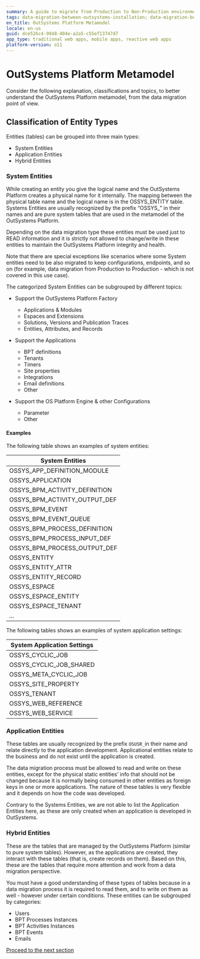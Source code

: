 ```yaml
---
summary: A guide to migrate from Production to Non-Production environments in OutSystems - Classification of Entity Types
tags: data-migration-between-outsystems-installation; data-migration-between-production-and-non-production-outsystems; entity-types-classification
en_title: OutSystems Platform Metamodel
locale: en-us
guid: dce526c4-9948-404e-a2a5-c55ef13747d7
app_type: traditional web apps, mobile apps, reactive web apps
platform-version: o11
---
```


# OutSystems Platform Metamodel

Consider the following explanation, classifications and topics, to better understand the OutSystems Platform metamodel, from the data migration point of view.

## Classification of Entity Types

Entities (tables) can be grouped into three main types:

* System Entities
* Application Entities
* Hybrid Entities

### System Entities

While creating an entity you give the logical name and the OutSystems Platform creates a physical name for it internally. The mapping between the physical table name and the logical name is in the OSSYS_ENTITY table. Systems Entities are usually recognized by the prefix “OSSYS_” in their names and are pure system tables that are used in the metamodel of the OutSystems Platform.

Depending on the data migration type these entities must be used just to READ information and it is strictly not allowed to change/write in these entities to maintain the OutSystems Platform integrity and health.

Note that there are special exceptions like scenarios where some System entities need to be also migrated to keep configurations, endpoints, and so on (for example, data migration from Production to Production - which is not covered in this use case).

The categorized System Entities can be subgrouped by different topics:

* Support the OutSystems Platform Factory
    * Applications & Modules
    * Espaces and Extensions
    * Solutions, Versions and Publication Traces
    * Entities, Attributes, and Records

*   Support the Applications
    * BPT definitions
    * Tenants
    * Timers
    * Site properties
    * Integrations
    * Email definitions
    * Other

* Support the OS Platform Engine & other Configurations
    * Parameter
    * Other

#### Examples
The following table shows an examples of system entities:

| **System Entities** |
|----------|
| OSSYS_APP_DEFINITION_MODULE |
| OSSYS_APPLICATION |
| OSSYS_BPM_ACTIVITY_DEFINITION |
| OSSYS_BPM_ACTIVITY_OUTPUT_DEF |
| OSSYS_BPM_EVENT |
| OSSYS_BPM_EVENT_QUEUE |
| OSSYS_BPM_PROCESS_DEFINITION |
| OSSYS_BPM_PROCESS_INPUT_DEF |
| OSSYS_BPM_PROCESS_OUTPUT_DEF |
| OSSYS_ENTITY |
| OSSYS_ENTITY_ATTR |
| OSSYS_ENTITY_RECORD |
| OSSYS_ESPACE |
| OSSYS_ESPACE_ENTITY |
| OSSYS_ESPACE_TENANT |
| ... |

The following tables shows an examples of system application settings:

| **System Application Settings** |
|-----------|
| OSSYS_CYCLIC_JOB |
| OSSYS_CYCLIC_JOB_SHARED |
| OSSYS_META_CYCLIC_JOB |
| OSSYS_SITE_PROPERTY |
| OSSYS_TENANT |
| OSSYS_WEB_REFERENCE |
| OSSYS_WEB_SERVICE |

### Application Entities

These tables are usually recognized by the prefix `OSUSR_`in their name and relate directly to the application development. Applicational entities relate to the business and do not exist until the application is created. 

The data migration process must be allowed to read and write on these entities, except for the physical static entities’ info that should not be changed because it is normally being consumed in other entities as foreign keys in one or more applications.
The nature of these tables is very flexible and it depends on how the code was developed.

Contrary to the Systems Entities, we are not able to list the Application Entities here, as these are only created when an application is developed in OutSystems.

### Hybrid Entities

These are the tables that are managed by the OutSystems Platform (similar to pure system tables). However, as the applications are created, they interact with these tables (that is, create records on them). Based on this, these are the tables that require more attention and work from a data migration perspective.

You must have a good understanding of these types of tables because in a data migration process it is required to read them, and to write on them as well - however under certain conditions.
These entities can be subgrouped by categories:

* Users 
* BPT Processes Instances 
* BPT Activities Instances
* BPT Events
* Emails

[Proceed to the next section](02-factory-application-modules.md)
